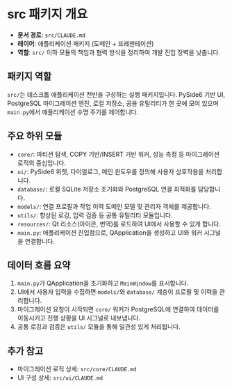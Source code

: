 # src 패키지 개요

- **문서 경로**: `src/CLAUDE.md`
- **레이어**: 애플리케이션 패키지 (도메인 + 프레젠테이션)
- **역할**: `src/` 이하 모듈의 책임과 협력 방식을 정리하여 개발 진입 장벽을 낮춥니다.

## 패키지 역할
`src/`는 데스크톱 애플리케이션 전반을 구성하는 실행 패키지입니다. PySide6 기반 UI, PostgreSQL 마이그레이션 엔진, 로컬 저장소, 공용 유틸리티가 한 곳에 모여 있으며 `main.py`에서 애플리케이션 수명 주기를 제어합니다.

## 주요 하위 모듈
- `core/`: 파티션 탐색, COPY 기반/INSERT 기반 워커, 성능 측정 등 마이그레이션 로직의 중심입니다.
- `ui/`: PySide6 위젯, 다이얼로그, 메인 윈도우를 정의해 사용자 상호작용을 처리합니다.
- `database/`: 로컬 SQLite 저장소 초기화와 PostgreSQL 연결 최적화를 담당합니다.
- `models/`: 연결 프로필과 작업 이력 도메인 모델 및 관리자 객체를 제공합니다.
- `utils/`: 향상된 로깅, 입력 검증 등 공통 유틸리티 모듈입니다.
- `resources/`: Qt 리소스(아이콘, 번역)를 로드하여 UI에서 사용할 수 있게 합니다.
- `main.py`: 애플리케이션 진입점으로, QApplication을 생성하고 UI와 워커 시그널을 연결합니다.

## 데이터 흐름 요약
1. `main.py`가 QApplication을 초기화하고 `MainWindow`를 표시합니다.
2. UI에서 사용자 입력을 수집하면 `models/`와 `database/` 계층이 프로필 및 이력을 관리합니다.
3. 마이그레이션 요청이 시작되면 `core/` 워커가 PostgreSQL에 연결하여 데이터를 이동시키고 진행 상황을 UI 시그널로 내보냅니다.
4. 공통 로깅과 검증은 `utils/` 모듈을 통해 일관성 있게 처리됩니다.

## 추가 참고
- 마이그레이션 로직 상세: `src/core/CLAUDE.md`
- UI 구성 상세: `src/ui/CLAUDE.md`
